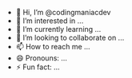 - 👋 Hi, I’m @codingmaniacdev
- 👀 I’m interested in ...
- 🌱 I’m currently learning ...
- 💞️ I’m looking to collaborate on ...
- 📫 How to reach me ...
- 😄 Pronouns: ...
- ⚡ Fun fact: ...

<!---
codingmaniacdev/codingmaniacdev is a ✨ special ✨ repository because its `README.md` (this file) appears on your GitHub profile.
You can click the Preview link to take a look at your changes.
--->
